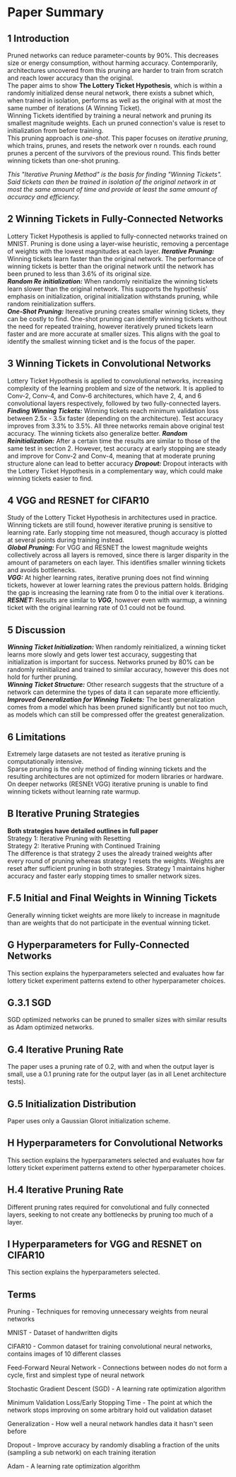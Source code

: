 # Paper Summary

## 1 Introduction

Pruned networks can reduce parameter-counts by 90%. This decreases size or energy consumption, without harming accuracy. Contemporarily, architectures uncovered from this pruning are harder to train from scratch and reach lower accuracy than the original.  
The paper aims to show **The Lottery Ticket Hypothesis**, which is within a randomly initialized dense neural network, there exists a subnet which, when trained in isolation, performs as well as the original with at most the same number of iterations (A Winning Ticket).  
Winning Tickets identified by training a neural network and pruning its smallest magnitude weights. Each un pruned connection's value is reset to initialization from before training.  
This pruning approach is *one-shot*. This paper focuses on *iterative pruning*, which trains, prunes, and resets the network over n rounds. each round prunes a percent of the survivors of the previous round. This finds better winning tickets than one-shot pruning.

*This "Iterative Pruning Method" is the basis for finding "Winning Tickets". Said tickets can then be trained in isolation of the original network in at most the same amount of time and provide at least the same amount of accuracy and efficiency.*

## 2 Winning Tickets in Fully-Connected Networks

Lottery Ticket Hypothesis is applied to fully-connected networks trained on MNIST. Pruning is done using a layer-wise heuristic, removing a percentage of weights with the lowest magnitudes at each layer.
___Iterative Pruning:___ Winning tickets learn faster than the original network. The performance of winning tickets is better than the original network until the network has been pruned to less than 3.6% of its original size.  
___Random Re initialization:___ When randomly reinitialize the winning tickets learn slower than the original network. This supports the hypothesis' emphasis on initialization, original initialization withstands pruning, while random reinitialization suffers.  
___One-Shot Pruning:___ Itereative pruning creates smaller winning tickets, they can be costly to find. One-shot pruning can identify winning tickets without the need for repeated training, however iteratively pruned tickets learn faster and are more accurate at smaller sizes. This aligns with the goal to identify the smallest winning ticket and is the focus of the paper.  

## 3 Winning Tickets in Convolutional Networks

Lottery Ticket Hypothesis is applied to convolutional networks, increasing complexity of the learning problem and size of the network. It is applied to Conv-2, Conv-4, and Conv-6 architectures, which have 2, 4, and 6 convolutional layers respectively, followed by two fully-connected layers.  
___Finding Winning Tickets:___ Winning tickets reach minimum validation loss between 2.5x - 3.5x faster (depending on the architecture). Test accuracy improves from 3.3% to 3.5%. All three networks remain above original test accuracy. The winning tickets also generalize better.
___Random Reinitialization:___ After a certain time the results are similar to those of the same test in section 2. However, test accuracy at early stopping are steady and improve for Conv-2 and Conv-4, meaning that at moderate pruning structure alone can lead to better accuracy
___Dropout:___ Dropout interacts with the Lottery Ticket Hypothesis in a complementary way, which could make winning tickets easier to find.  

## 4 VGG and RESNET for CIFAR10

Study of the Lottery Ticket Hypothesis in architectures used in practice. Winning tickets are still found, however iterative pruning is sensitive to learning rate. Early stopping time not measured, though accuracy is plotted at several points during training instead.  
___Global Pruning:___ For VGG and RESNET the lowest magnitude weights collectively across all layers is removed, since there is larger disparity in the amount of parameters on each layer. This identifies smaller winning tickets and avoids bottlenecks.  
___VGG:___ At higher learning rates, iterative pruning does not find winning tickets, however at lower learning rates the previous pattern holds. Bridging the gap is increasing the learning rate from 0 to the initial over k iterations.  
___RESNET:___ Results are similar to ___VGG___, however even with warmup, a winning ticket with the original learning rate of 0.1 could not be found.  

## 5 Discussion

___Winning Ticket Initialization:___ When randomly reinitialized, a winning ticket learns more slowly and gets lower test accuracy, suggesting that initialization is important for success. Networks pruned by 80% can be randomly reinitialized and trained to similar accuracy, however this does not hold for further pruning.  
___Winning Ticket Structure:___ Other research suggests that the structure of a network can determine the types of data it can separate more efficiently.  
___Improved Generalization for Winning Tickets:___ The best generalization comes from a model which has been pruned significantly but not too much, as models which can still be compressed offer the greatest generalization.  

## 6 Limitations

Extremely large datasets are not tested as iterative pruning is computationally intensive.  
Sparse pruning is the only method of finding winning tickets and the resulting architectures are not optimized for modern libraries or hardware.  
On deeper networks (RESNEt VGG) iterative pruning is unable to find winning tickets without learning rate warmup.  

## B Iterative Pruning Strategies

**Both strategies have detailed outlines in full paper**  
Strategy 1: Iterative Pruning with Resetting  
Strategy 2: Iterative Pruning with Continued Training  
The difference is that strategy 2 uses the already trained weights after every round of pruning whereas strategy 1 resets the weights. Weights are reset after sufficient pruning in both strategies. Strategy 1 maintains higher accuracy and faster early stopping times to smaller network sizes.

## F.5 Initial and Final Weights in Winning Tickets

Generally winning ticket weights are more likely to increase in magnitude than are weights that do not participate in the eventual winning ticket.

## G Hyperparameters for Fully-Connected Networks

This section explains the hyperparameters selected and evaluates how far lottery ticket experiment patterns extend to other hyperparameter choices.  

## G.3.1 SGD

SGD optimized networks can be pruned to smaller sizes with similar results as Adam optimized networks.  

## G.4 Iterative Pruning Rate

The paper uses a pruning rate of 0.2, with and when the output layer is small, use a 0.1 pruning rate for the output layer (as in all Lenet architecture tests).  

## G.5 Initialization Distribution

Paper uses only a Gaussian Glorot initialization scheme.  

## H Hyperparameters for Convolutional Networks

This section explains the hyperparameters selected and evaluates how far lottery ticket experiment patterns extend to other hyperparameter choices.  

## H.4 Iterative Pruning Rate

Different pruning rates required for convolutional and fully connected layers, seeking to not create any bottlenecks by pruning too much of a layer.  

## I Hyperparameters for VGG and RESNET on CIFAR10

This section explains the hyperparameters selected.  

## Terms

Pruning - Techniques for removing unnecessary weights from neural networks  

MNIST - Dataset of handwritten digits  

CIFAR10 - Common dataset for training convolutional neural networks, contains images of 10 different classes  

Feed-Forward Neural Network - Connections between nodes do not form a cycle, first and simplest type of neural network  

Stochastic Gradient Descent (SGD) - A learning rate optimization algorithm  

Minimum Validation Loss/Early Stopping Time - The point at which the network stops improving on some arbitrary hold out validation dataset  

Generalization - How well a neural network handles data it hasn't seen before  

Dropout - Improve accuracy by randomly disabling a fraction of the units (sampling a sub network) on each training iteration  

Adam - A learning rate optimization algorithm
